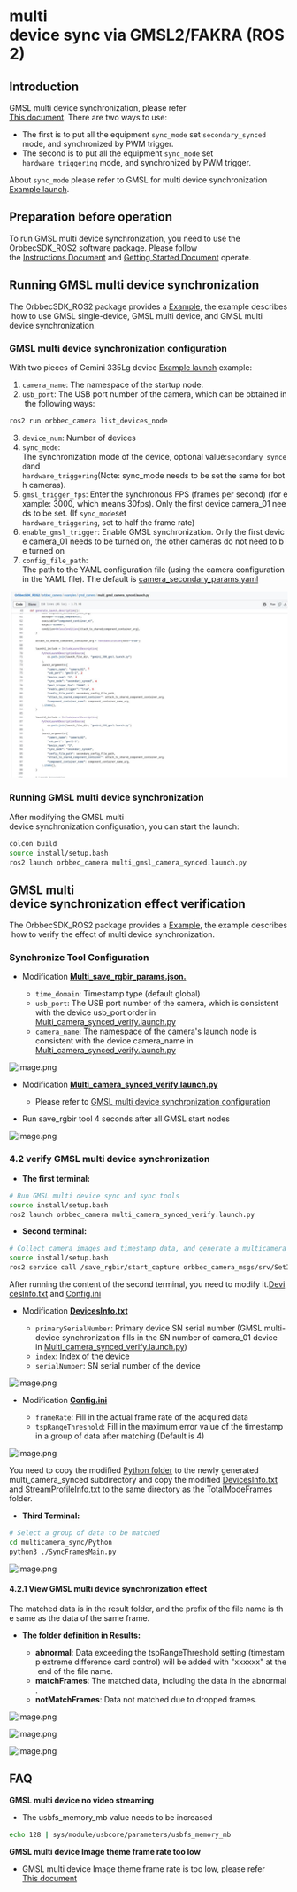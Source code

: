 # multi device sync via GMSL2/FAKRA (ROS2)

## Introduction

GMSL multi device synchronization, please refer [This document](https://www.orbbec.com/docs/gemini-335lg-hardware-synchronization/). There are two ways to use:

* The first is to put all the equipment `sync_mode` set `secondary_synced` mode, and synchronized by PWM trigger.
* The second is to put all the equipment `sync_mode` set `hardware_triggering` mode, and synchronized by PWM trigger.

About `sync_mode` please refer to GMSL for multi device synchronization [Example launch](https://github.com/orbbec/OrbbecSDK_ROS2/blob/v2-main/orbbec_camera/examples/gmsl_camera/multi_gmsl_camera_synced.launch.py).

## Preparation before operation

To run GMSL multi device synchronization, you need to use the OrbbecSDK_ROS2 software package. Please follow the [Instructions Document](https://github.com/orbbec/OrbbecSDK_ROS2/tree/v2-main?tab=readme-ov-file#installation-instructions) and [Getting Started Document](https://github.com/orbbec/OrbbecSDK_ROS2/tree/v2-main?tab=readme-ov-file#getting-start) operate.

## Running GMSL multi device synchronization

The OrbbecSDK_ROS2 package provides a [Example](https://github.com/orbbec/OrbbecSDK_ROS2/tree/v2-main/orbbec_camera/examples/gmsl_camera), the example describes how to use GMSL single-device, GMSL multi device, and GMSL multi device synchronization.

### GMSL multi device synchronization configuration

With two pieces of Gemini 335Lg device [Example launch](https://github.com/orbbec/OrbbecSDK_ROS2/blob/v2-main/orbbec_camera/examples/gmsl_camera/multi_gmsl_camera_synced.launch.py) example:

1. `camera_name`: The namespace of the startup node.
2. `usb_port`: The USB port number of the camera, which can be obtained in the following ways:

```bash
ros2 run orbbec_camera list_devices_node
```

3. `device_num`: Number of devices
4. `sync_mode`: The synchronization mode of the device, optional value:`secondary_synced`and `hardware_triggering`(Note: sync\_mode needs to be set the same for both cameras).
5. `gmsl_trigger_fps`: Enter the synchronous FPS (frames per second) (for example: 3000, which means 30fps). Only the first device camera\_01 needs to be set. (If `sync_mode`set `hardware_triggering`, set to half the frame rate)
6. `enable_gmsl_trigger`: Enable GMSL synchronization. Only the first device camera\_01 needs to be turned on, the other cameras do not need to be turned on
7. `config_file_path`: The path to the YAML configuration file (using the camera configuration in the YAML file). The default is [camera\_secondary\_params.yaml](https://github.com/orbbec/OrbbecSDK_ROS2/blob/v2-main/orbbec_camera/config/camera_secondary_params.yaml)

![image.png](images/image1.png)

### Running GMSL multi device synchronization

After modifying the GMSL multi device synchronization configuration, you can start the launch:

```bash
colcon build
source install/setup.bash
ros2 launch orbbec_camera multi_gmsl_camera_synced.launch.py
```

## GMSL multi device synchronization effect verification

The OrbbecSDK_ROS2 package provides a [Example](https://github.com/orbbec/OrbbecSDK_ROS2/tree/v2-main/orbbec_camera/examples/multi_camera_synced_verification_tool), the example describes how to verify the effect of multi device synchronization.

### Synchronize Tool Configuration

* Modification [**Multi_save_rgbir_params.json.**](https://github.com/orbbec/OrbbecSDK_ROS2/blob/v2-main/orbbec_camera/config/tools/multisavergbir/multi_save_rgbir_params.json)

  * `time_domain`: Timestamp type (default global)
  * `usb_port`: The USB port number of the camera, which is consistent with the device usb_port order in [Multi_camera_synced_verify.launch.py](https://github.com/orbbec/OrbbecSDK_ROS2/blob/v2-main/orbbec_camera/examples/multi_camera_synced_verification_tool/multi_camera_synced_verify.launch.py)
  * `camera_name`: The namespace of the camera's launch node is consistent with the device camera_name in [Multi_camera_synced_verify.launch.py](https://github.com/orbbec/OrbbecSDK_ROS2/blob/v2-main/orbbec_camera/examples/multi_camera_synced_verification_tool/multi_camera_synced_verify.launch.py)

![image.png](https://alidocs.oss-cn-zhangjiakou.aliyuncs.com/res/4jKqm0bNDEm4vnw1/img/32749d8e-598c-46eb-b527-b19ea2177b9c.png)

* Modification [**Multi_camera_synced_verify.launch.py**](https://github.com/orbbec/OrbbecSDK_ROS2/blob/v2-main/orbbec_camera/examples/multi_camera_synced_verification_tool/multi_camera_synced_verify.launch.py)

  * Please refer to [GMSL multi device synchronization configuration](https://github.com/orbbec/MIPI_Camera_Platform_Driver/tree/main/tools/multi-devices-sync-ros#gmslmulti-devicesynchronizationconfiguration)
* Run save_rgbir tool 4 seconds after all GMSL start nodes

![image.png](https://alidocs.oss-cn-zhangjiakou.aliyuncs.com/res/4jKqm0bNDEm4vnw1/img/2f88f4db-571b-4add-a245-fd3b951fe244.png)

### 4.2 verify GMSL multi device synchronization

* **The first terminal:**

```bash
# Run GMSL multi device sync and sync tools
source install/setup.bash
ros2 launch orbbec_camera multi_camera_synced_verify.launch.py
```

* **Second terminal:**

```bash
# Collect camera images and timestamp data, and generate a multicamera_sync directory in the current directory.
source install/setup.bash
ros2 service call /save_rgbir/start_capture orbbec_camera_msgs/srv/SetInt32 '{data: 100}'
```

After running the content of the second terminal, you need to modify it.[DevicesInfo.txt](https://github.com/orbbec/OrbbecSDK_ROS2/blob/v2-main/orbbec_camera/examples/multi_camera_synced_verification_tool/multicamera_sync/output/20250218102900/DevicesInfo.txt) and [Config.ini](https://github.com/orbbec/OrbbecSDK_ROS2/blob/v2-main/orbbec_camera/examples/multi_camera_synced_verification_tool/multicamera_sync/Python/Config.ini)

* Modification [**DevicesInfo.txt**](https://github.com/orbbec/OrbbecSDK_ROS2/blob/v2-main/orbbec_camera/examples/multi_camera_synced_verification_tool/multicamera_sync/output/20250218102900/DevicesInfo.txt)

  * `primarySerialNumber`: Primary device SN serial number (GMSL multi-device synchronization fills in the SN number of camera_01 device in [Multi\_camera\_synced\_verify.launch.py](https://github.com/orbbec/OrbbecSDK_ROS2/blob/v2-main/orbbec_camera/examples/multi_camera_synced_verification_tool/multi_camera_synced_verify.launch.py))
  * `index`: Index of the device
  * `serialNumber`: SN serial number of the device

![image.png](https://alidocs.oss-cn-zhangjiakou.aliyuncs.com/res/4jKqm0bNDEm4vnw1/img/1c8ff145-6063-4c17-8b09-26d724bd3201.png)

* Modification [**Config.ini**](https://github.com/orbbec/OrbbecSDK_ROS2/blob/v2-main/orbbec_camera/examples/multi_camera_synced_verification_tool/multicamera_sync/Python/Config.ini)

  * `frameRate`: Fill in the actual frame rate of the acquired data
  * `tspRangeThreshold`: Fill in the maximum error value of the timestamp in a group of data after matching (Default is 4)

![image.png](https://alidocs.oss-cn-zhangjiakou.aliyuncs.com/res/4jKqm0bNDEm4vnw1/img/d0f7bb97-5a83-4e79-997f-459a7c53409d.png)

You need to copy the modified [Python folder](https://github.com/orbbec/OrbbecSDK_ROS2/tree/v2-main/orbbec_camera/examples/multi_camera_synced_verification_tool/multicamera_sync/Python) to the newly generated multi_camera_synced subdirectory and copy the modified [DevicesInfo.txt](https://github.com/orbbec/OrbbecSDK_ROS2/blob/v2-main/orbbec_camera/examples/multi_camera_synced_verification_tool/multicamera_sync/output/20250218102900/DevicesInfo.txt) and [StreamProfileInfo.txt](https://github.com/orbbec/OrbbecSDK_ROS2/blob/v2-main/orbbec_camera/examples/multi_camera_synced_verification_tool/multicamera_sync/output/20250218102900/StreamProfileInfo.txt) to the same directory as the TotalModeFrames folder.

* **Third Terminal:**

```bash
# Select a group of data to be matched
cd multicamera_sync/Python
python3 ./SyncFramesMain.py
```

![image.png](https://alidocs.oss-cn-zhangjiakou.aliyuncs.com/res/4jKqm0bNDEm4vnw1/img/6508522c-3fc7-4850-aada-13d9411a69c2.png)

#### 4.2.1 View GMSL multi device synchronization effect

The matched data is in the result folder, and the prefix of the file name is the same as the data of the same frame.

* **The folder definition in Results:**

  * **abnormal**: Data exceeding the tspRangeThreshold setting (timestamp extreme difference card control) will be added with "xxxxxx" at the end of the file name.
  * **matchFrames**: The matched data, including the data in the abnormal.
  * **notMatchFrames**: Data not matched due to dropped frames.

![image.png](https://alidocs.oss-cn-zhangjiakou.aliyuncs.com/res/3BMqYybv9D8z8qwZ/img/b173b443-78bb-4beb-8708-19f829f5c7cd.png)

![image.png](https://alidocs.oss-cn-zhangjiakou.aliyuncs.com/res/3BMqYybv9D8z8qwZ/img/8525a579-0c34-4b2f-82f5-111266907fff.png)

![image.png](https://alidocs.oss-cn-zhangjiakou.aliyuncs.com/res/3BMqYybv9D8z8qwZ/img/b445b37f-94b7-4638-bafb-edfb3605b434.png)

## FAQ

**GMSL multi device no video streaming**

* The usbfs_memory_mb value needs to be increased

```bash
echo 128 | sys/module/usbcore/parameters/usbfs_memory_mb
```

**GMSL multi device Image theme frame rate too low**

* GMSL multi device Image theme frame rate is too low, please refer [This document](https://github.com/orbbec/OrbbecSDK_ROS2/blob/v2-main/docs/fastdds_tuning.md)
